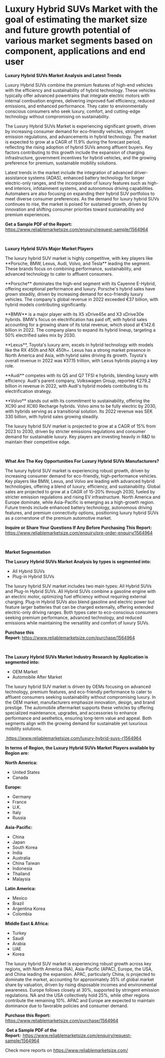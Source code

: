 <p><h1>Luxury Hybrid SUVs Market with the goal of estimating the market size and future growth potential of various market segments based on component, applications and end user</h1></p><p><strong>Luxury Hybrid SUVs Market Analysis and Latest Trends</strong></p>
<p><p>Luxury Hybrid SUVs combine the premium features of high-end vehicles with the efficiency and sustainability of hybrid technology. These vehicles typically offer advanced powertrains that integrate electric motors with internal combustion engines, delivering improved fuel efficiency, reduced emissions, and enhanced performance. They cater to environmentally conscious consumers who seek luxury, comfort, and cutting-edge technology without compromising on sustainability.</p><p>The Luxury Hybrid SUVs Market is experiencing significant growth, driven by increasing consumer demand for eco-friendly vehicles, stringent emission regulations, and advancements in hybrid technology. The market is expected to grow at a CAGR of 11.9% during the forecast period, reflecting the rising adoption of hybrid SUVs among affluent buyers. Key factors contributing to this growth include the expansion of charging infrastructure, government incentives for hybrid vehicles, and the growing preference for premium, sustainable mobility solutions.</p><p>Latest trends in the market include the integration of advanced driver-assistance systems (ADAS), enhanced battery technology for longer electric-only ranges, and the incorporation of luxury features such as high-end interiors, infotainment systems, and autonomous driving capabilities. Automakers are also focusing on expanding their hybrid SUV portfolios to meet diverse consumer preferences. As the demand for luxury hybrid SUVs continues to rise, the market is poised for sustained growth, driven by innovation and shifting consumer priorities toward sustainability and premium experiences.</p></p>
<p><strong>Get a Sample PDF of the Report:&nbsp;</strong> <a href="https://www.reliablemarketsize.com/enquiry/request-sample/1564964?utm_campaign=1911&utm_medium=2&utm_source=Github&utm_content=ia&utm_term=23012025&utm_id=luxury-hybrid-suvs">https://www.reliablemarketsize.com/enquiry/request-sample/1564964</a></p>
<p>&nbsp;</p>
<p><strong>Luxury Hybrid SUVs Major Market Players</strong></p>
<p><p>The luxury hybrid SUV market is highly competitive, with key players like **Porsche, BMW, Lexus, Audi, Volvo, and Tesla** leading the segment. These brands focus on combining performance, sustainability, and advanced technology to cater to affluent consumers.</p><p>**Porsche** dominates the high-end segment with its Cayenne E-Hybrid, offering exceptional performance and luxury. Porsche's hybrid sales have grown steadily, driven by increasing demand for eco-friendly luxury vehicles. The company's global revenue in 2022 exceeded €37 billion, with hybrid models contributing significantly.</p><p>**BMW** is a major player with its X5 xDrive45e and X3 xDrive30e hybrids. BMW's focus on electrification has paid off, with hybrid sales accounting for a growing share of its total revenue, which stood at €142.6 billion in 2022. The company plans to expand its hybrid lineup, targeting a 50% electrified sales mix by 2030.</p><p>**Lexus**, Toyota's luxury arm, excels in hybrid technology with models like the RX 450h and NX 450h+. Lexus has a strong market presence in North America and Asia, with hybrid sales driving its growth. Toyota's overall revenue in 2022 was ¥37.15 trillion, with Lexus hybrids playing a key role.</p><p>**Audi** competes with its Q5 and Q7 TFSI e hybrids, blending luxury with efficiency. Audi's parent company, Volkswagen Group, reported €279.2 billion in revenue in 2022, with Audi's hybrid models contributing to its electrification strategy.</p><p>**Volvo** stands out with its commitment to sustainability, offering the XC90 and XC60 Recharge hybrids. Volvo aims to be fully electric by 2030, with hybrids serving as a transitional solution. Its 2022 revenue was SEK 330 billion, with hybrid sales growing steadily.</p><p>The luxury hybrid SUV market is projected to grow at a CAGR of 15% from 2023 to 2030, driven by stricter emissions regulations and consumer demand for sustainable luxury. Key players are investing heavily in R&D to maintain their competitive edge.</p></p>
<p>&nbsp;</p>
<p><strong>What Are The Key Opportunities For Luxury Hybrid SUVs Manufacturers?</strong></p>
<p><p>The luxury hybrid SUV market is experiencing robust growth, driven by increasing consumer demand for eco-friendly, high-performance vehicles. Key players like BMW, Lexus, and Volvo are leading with advanced hybrid technologies, offering a blend of luxury, efficiency, and sustainability. Global sales are projected to grow at a CAGR of 15-20% through 2030, fueled by stricter emission regulations and rising EV infrastructure. North America and Europe dominate, while Asia-Pacific is emerging as a high-growth region. Future trends include enhanced battery technology, autonomous driving features, and premium connectivity options, positioning luxury hybrid SUVs as a cornerstone of the premium automotive market.</p></p>
<p><strong>Inquire or Share Your Questions If Any Before Purchasing This Report:</strong> <a href="https://www.reliablemarketsize.com/enquiry/pre-order-enquiry/1564964?utm_campaign=1911&utm_medium=2&utm_source=Github&utm_content=ia&utm_term=23012025&utm_id=luxury-hybrid-suvs">https://www.reliablemarketsize.com/enquiry/pre-order-enquiry/1564964</a></p>
<p>&nbsp;</p>
<p><strong>Market Segmentation</strong></p>
<p><strong>The Luxury Hybrid SUVs Market Analysis by types is segmented into:</strong></p>
<p><ul><li>All Hybrid SUVs</li><li>Plug-in Hybrid SUVs</li></ul></p>
<p><p>The luxury hybrid SUV market includes two main types: All Hybrid SUVs and Plug-in Hybrid SUVs. All Hybrid SUVs combine a gasoline engine with an electric motor, optimizing fuel efficiency without requiring external charging. Plug-in Hybrid SUVs also blend gasoline and electric power but feature larger batteries that can be charged externally, offering extended electric-only driving ranges. Both types cater to eco-conscious consumers seeking premium performance, advanced technology, and reduced emissions while maintaining the versatility and comfort of luxury SUVs.</p></p>
<p><strong>Purchase this Report:&nbsp;</strong><a href="https://www.reliablemarketsize.com/purchase/1564964?utm_campaign=1911&utm_medium=2&utm_source=Github&utm_content=ia&utm_term=23012025&utm_id=luxury-hybrid-suvs">https://www.reliablemarketsize.com/purchase/1564964</a></p>
<p>&nbsp;</p>
<p><strong>The Luxury Hybrid SUVs Market Industry Research by Application is segmented into:</strong></p>
<p><ul><li>OEM Market</li><li>Automobile After Market</li></ul></p>
<p><p>The luxury hybrid SUV market is driven by OEMs focusing on advanced technology, premium features, and eco-friendly performance to cater to affluent consumers seeking sustainability without compromising luxury. In the OEM market, manufacturers emphasize innovation, design, and brand prestige. The automobile aftermarket supports these vehicles by offering specialized maintenance, upgrades, and accessories to enhance performance and aesthetics, ensuring long-term value and appeal. Both segments align with the growing demand for sustainable yet luxurious mobility solutions.</p></p>
<p><a href="https://www.reliablemarketsize.com/luxury-hybrid-suvs-r1564964?utm_campaign=1911&utm_medium=2&utm_source=Github&utm_content=ia&utm_term=23012025&utm_id=luxury-hybrid-suvs">&nbsp;https://www.reliablemarketsize.com/luxury-hybrid-suvs-r1564964</a></p>
<p><strong>In terms of Region, the Luxury Hybrid SUVs Market Players available by Region are:</strong></p>
<p>
    <p> <strong> North America: </strong>
        <ul>
            <li>United States</li>
            <li>Canada</li>
        </ul>
        </p> 
    <p> <strong> Europe: </strong>
        <ul>
            <li>Germany</li>
            <li>France</li>
            <li>U.K.</li>
            <li>Italy</li>
            <li>Russia</li>
        </ul>
        </p> 
    <p> <strong> Asia-Pacific: </strong>
        <ul>
            <li>China</li>
            <li>Japan</li>
            <li>South Korea</li>
            <li>India</li>
            <li>Australia</li>
            <li>China Taiwan</li>
            <li>Indonesia</li>
            <li>Thailand</li>
            <li>Malaysia</li>
        </ul>
        </p> 
    <p> <strong> Latin America: </strong>
        <ul>
            <li>Mexico</li>
            <li>Brazil</li>
            <li>Argentina Korea</li>
            <li>Colombia</li>
        </ul>
        </p> 
    <p> <strong> Middle East & Africa: </strong>
        <ul>
            <li>Turkey</li>
            <li>Saudi</li>
            <li>Arabia</li>
            <li>UAE</li>
            <li>Korea</li>
        </ul>
    </p>
    </p>
<p><p>The luxury hybrid SUV market is experiencing robust growth across key regions, with North America (NA), Asia-Pacific (APAC), Europe, the USA, and China leading the expansion. APAC, particularly China, is projected to dominate the market, accounting for approximately 35% of global market share by valuation, driven by rising disposable incomes and environmental awareness. Europe follows closely at 30%, supported by stringent emission regulations. NA and the USA collectively hold 25%, while other regions contribute the remaining 10%. APAC and Europe are expected to maintain dominance due to favorable policies and consumer demand.</p></p>
<p><strong>Purchase this Report: </strong><a href="https://www.reliablemarketsize.com/purchase/1564964?utm_campaign=1911&utm_medium=2&utm_source=Github&utm_content=ia&utm_term=23012025&utm_id=luxury-hybrid-suvs">https://www.reliablemarketsize.com/purchase/1564964</a></p>
<p>&nbsp;<strong>Get a Sample PDF of the Report:&nbsp;&nbsp;</strong><a href="https://www.reliablemarketsize.com/enquiry/request-sample/1564964?utm_campaign=1911&utm_medium=2&utm_source=Github&utm_content=ia&utm_term=23012025&utm_id=luxury-hybrid-suvs">https://www.reliablemarketsize.com/enquiry/request-sample/1564964</a></p>
<p><strong></strong></p>
<p>Check more reports on <a href="https://www.reliablemarketsize.com/?utm_campaign=1911&utm_medium=2&utm_source=Github&utm_content=ia&utm_term=23012025&utm_id=luxury-hybrid-suvs">https://www.reliablemarketsize.com/</a></p>